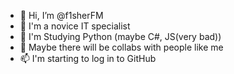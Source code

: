 - 👋 Hi, I’m @f1sherFM
- 👀 I'm a novice IT specialist
- 🌱 I'm Studying Python (maybe C#, JS(very bad))
- 💞️ Maybe there will be collabs with people like me
- 📫 I'm starting to log in to GitHub

<!---
f1sherFM/f1sherFM is a ✨ special ✨ repository because its `README.md` (this file) appears on your GitHub profile.
You can click the Preview link to take a look at your changes.
--->
